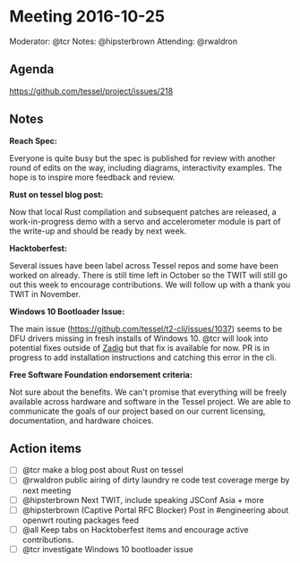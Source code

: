 # Meeting 2016-10-25
Moderator: @tcr
Notes: @hipsterbrown
Attending: @rwaldron

## Agenda

https://github.com/tessel/project/issues/218


## Notes

**Reach Spec:**

Everyone is quite busy but the spec is published for review with another round of edits on the way, including diagrams, interactivity examples. The hope is to inspire more feedback and review. 

**Rust on tessel blog post:**

Now that local Rust compilation and subsequent patches are released, a work-in-progress demo with a servo and accelerometer module is part of the write-up and should be ready by next week. 

**Hacktoberfest:**

Several issues have been label across Tessel repos and some have been worked on already. There is still time left in October so the TWIT will still go out this week to encourage contributions. We will follow up with a thank you TWIT in November. 


**Windows 10 Bootloader Issue:**

The main issue (https://github.com/tessel/t2-cli/issues/1037) seems to be DFU drivers missing in fresh installs of Windows 10. @tcr will look into potential fixes outside of [Zadig](http://zadig.akeo.ie/) but that fix is available for now. PR is in progress to add installation instructions and catching this error in the cli. 

**Free Software Foundation endorsement criteria:**

Not sure about the benefits. We can't promise that everything will be freely available across hardware and software in the Tessel project. We are able to communicate the goals of our project based on our current licensing, documentation, and hardware choices. 


## Action items

- [ ] @tcr make a blog post about Rust on tessel
- [ ] @rwaldron public airing of dirty laundry re code test coverage merge by next meeting
- [ ] @hipsterbrown Next TWIT, include speaking JSConf Asia + more
- [ ] @hipsterbrown (Captive Portal RFC Blocker) Post in #engineering about openwrt routing packages feed
- [ ] @all Keep tabs on Hacktoberfest items and encourage active contributions. 
- [ ] @tcr investigate Windows 10 bootloader issue
